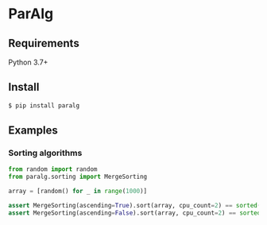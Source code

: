 # ParAlg

## Requirements

Python 3.7+

## Install

```bash
$ pip install paralg
```

## Examples

### Sorting algorithms

```py
from random import random
from paralg.sorting import MergeSorting

array = [random() for _ in range(1000)]

assert MergeSorting(ascending=True).sort(array, cpu_count=2) == sorted(array)
assert MergeSorting(ascending=False).sort(array, cpu_count=2) == sorted(array, reverse=True)
```
